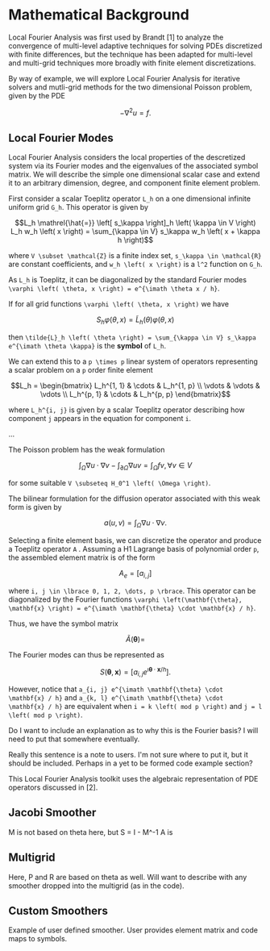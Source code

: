 # Mathematical Background

Local Fourier Analysis was first used by Brandt [1] to analyze the convergence of multi-level adaptive techniques for solving PDEs discretized with finite differences, but the technique has been adapted for multi-level and multi-grid techniques more broadly with finite element discretizations.

By way of example, we will explore Local Fourier Analysis for iterative solvers and mutli-grid methods for the two dimensional Poisson problem, given by the PDE

```math
- \nabla^2 u = f.
```

## Local Fourier Modes

Local Fourier Analysis considers the local properties of the descretized system via its Fourier modes and the eigenvalues of the associated symbol matrix.
We will describe the simple one dimensional scalar case and extend it to an arbitrary dimension, degree, and component finite element problem.

First consider a scalar Toeplitz operator ``L_h`` on a one dimensional infinite uniform grid ``G_h``.
This operator is given by

```math
L_h \mathrel{\hat{=}} \left[ s_\kappa \right]_h \left( \kappa \in V \right)

L_h w_h \left( x \right) = \sum_{\kappa \in V} s_\kappa w_h \left( x + \kappa h \right)
```

where ``V \subset \mathcal{Z}`` is a finite index set, ``s_\kappa \in \mathcal{R}`` are constant coefficients, and ``w_h \left( x \right)`` is a ``l^2`` function on ``G_h``.

As ``L_h`` is Toeplitz, it can be diagonalized by the standard Fourier modes ``\varphi \left( \theta, x \right) = e^{\imath \theta x / h}``.

If for all grid functions ``\varphi \left( \theta, x \right)`` we have

```math
S_h \varphi \left( \theta, x \right) = \tilde{L}_h \left( \theta \right) \varphi \left( \theta, x \right)
```

then ``\tilde{L}_h \left( \theta \right) = \sum_{\kappa \in V} s_\kappa e^{\imath \theta \kappa}`` is the **symbol** of ``L_h``.

We can extend this to a ``p \times p`` linear system of operators representing a scalar problem on a ``p`` order finite element

```math
L_h = \begin{bmatrix}
    L_h^{1, 1}  &  \cdots  &  L_h^{1, p}  \\
    \vdots      &  \vdots  &  \vdots      \\
    L_h^{p, 1}  &  \cdots  &  L_h^{p, p}
\end{bmatrix}
```

where ``L_h^{i, j}`` is given by a scalar Toeplitz operator describing how component ``j`` appears in the equation for component ``i``.

...

The Poisson problem has the weak formulation

```math
\int_{\Omega} \nabla u \cdot \nabla v - \int_{\partial \Omega} \nabla u v = \int_{\Omega} f v, \forall v \in V
```

for some suitable ``V \subseteq H_0^1 \left( \Omega \right)``.

The bilinear formulation for the diffusion operator associated with this weak form is given by

```math
a \left( u, v \right) = \int_{\Omega} \nabla u \cdot \nabla v.
```

Selecting a finite element basis, we can discretize the operator and produce a Toeplitz operator ``A`` . Assuming a H1 Lagrange basis of polynomial order ``p``, the assembled element matrix is of the form

```math
A_e = [a_{i, j}]
```

where ``i, j \in \lbrace 0, 1, 2, \dots, p \rbrace``.
This operator can be diagonalized by the Fourier functions ``\varphi \left(\mathbf{\theta}, \mathbf{x} \right) = e^{\imath \mathbf{\theta} \cdot \mathbf{x} / h}``.

Thus, we have the symbol matrix

```math
\tilde{A} \left( \mathbf{\theta} \right) = 
```

The Fourier modes can thus be represented as

```math
S \left( \mathbf{\theta}, \mathbf{x} ) = [a_{i, j} e^{\imath \mathbf{\theta} \cdot \mathbf{x} / h}].
```

However, notice that ``a_{i, j} e^{\imath \mathbf{\theta} \cdot \mathbf{x} / h}`` and ``a_{k, l} e^{\imath \mathbf{\theta} \cdot \mathbf{x} / h}`` are equivalent when ``i = k \left( mod p \right)`` and ``j = l \left( mod p \right)``.

Do I want to include an explanation as to why this is the Fourier basis?
I will need to put that somewhere eventually.

Really this sentence is a note to users. I'm not sure where to put it, but it should be included.
Perhaps in a yet to be formed code example section?

This Local Fourier Analysis toolkit uses the algebraic representation of PDE operators discussed in [2].

## Jacobi Smoother

M is not based on theta here, but S = I - M^-1 A is

## Multigrid

Here, P and R are based on theta as well. Will want to describe with any smoother dropped into the multigrid (as in the code).

## Custom Smoothers

Example of user defined smoother. User provides element matrix and code maps to symbols.
